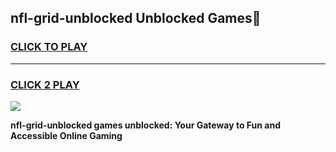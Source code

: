 
## nfl-grid-unblocked Unblocked Games👋
<h3>
<a href="https://news.freeplayer.one?title=nfl-grid-unblocked&ref=16F">CLICK TO PLAY</a></h3>
<hr>

<h3>
<a href="https://news.freeplayer.one?title=nfl-grid-unblocked&ref=16F">CLICK 2 PLAY</a>
  
</h3>

<a href="https://news.freeplayer.one?title=nfl-grid-unblocked&ref=16F/"><img src="https://clearcache.store/games.png"></a>


**nfl-grid-unblocked games unblocked: Your Gateway to Fun and Accessible Online Gaming**
